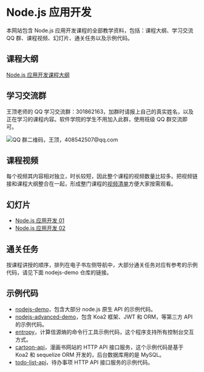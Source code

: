 # Node.js 应用开发

本网站包含 Node.js 应用开发课程的全部教学资料，包括：课程大纲、学习交流 QQ 群、课程视频、幻灯片、通关任务以及示例代码。

## 课程大纲

[Node.js 应用开发课程大纲](http://naotu.baidu.com/file/78f10df711456bbfed4cd77fcfa19045?token=7e206da2e15795da)

## 学习交流群

王顶老师的 QQ 学习交流群：301862163，加群时请报上自己的真实姓名，以及正在学习的课程内容。软件学院的学生不用加入此群，使用班级 QQ 群交流即可。

![QQ 群二维码，王顶，408542507@qq.com](http://sample.wangding.co/images/student-group.webp)

## 课程视频

每个视频其内容相对独立，时长较短，因此整个课程的视频数量比较多。把视频链接和课程大纲整合在一起，形成整门课程的[视频清单](video.md)方便大家按需观看。

## 幻灯片

- [Node.js 应用开发 01](https://gitee.com/edu2act/course-nodejs/blob/master/nodejs01.pptx)
- [Node.js 应用开发 02](https://gitee.com/edu2act/course-nodejs/blob/master/nodejs02.pptx)

## 通关任务

按课程讲授的顺序，排列在电子书左侧导航中，大部分通关任务对应有参考的示例代码，请见下面 nodejs-demo 仓库的链接。

## 示例代码

- [nodejs-demo](https://gitee.com/wangding/nodejs-demo)，包含大部分 node.js 原生 API 的示例代码。
- [nodejs-advanced-demo](https://gitee.com/wangding/nodejs-advanced-demo)，包含 Koa2 框架、JWT 和 ORM，等第三方 API 的示例代码。
- [entropy](https://gitee.com/wangding/entropy)，计算信源熵的命令行工具示例代码，这个程序支持所有控制台交互方式。
- [cartoon-api](https://gitee.com/wangding/cartoon-api)，漫画书网站的 HTTP API 接口服务，这个示例代码是基于 Koa2 和 sequelize ORM 开发的，后台数据库用的是 MySQL。
- [todo-list-api](https://gitee.com/wangding/todo-list-api)，待办事项 HTTP API 接口服务的示例代码。
